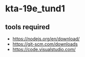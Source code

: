 # kta-19e_tund1

## tools required
 
 * https://nodejs.org/en/download/
 * https://git-scm.com/downloads
 * https://code.visualstudio.com/ 
